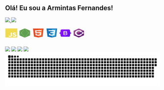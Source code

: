## Olá! Eu sou a Armintas Fernandes!

<div>
  <a href="">
    <img height="160cm" src="https://github-readme-stats.vercel.app/api?username=ArmintasFilho&show_icons=true&theme=dark"/>
    <img height="160cm"  src="https://github-readme-stats.vercel.app/api/top-langs/?username=ArmintasFilho&layout=compact&theme=dark"/>
  </a>
</div>

<div style="display: inline_block"><br>
  <img align="center" alt="Armintas-Js" title="JS" height="30" width="40" src="https://raw.githubusercontent.com/devicons/devicon/master/icons/javascript/javascript-plain.svg">
  <img align="center" alt="Armintas-NodeJs" title="NodeJs" height="30" width="40" src="https://raw.githubusercontent.com/devicons/devicon/master/icons/nodejs/nodejs-plain.svg">
  <img align="center" alt="Armintas-HTML" title="HTML" height="30" width="40" src="https://raw.githubusercontent.com/devicons/devicon/master/icons/html5/html5-original.svg">
  <img align="center" alt="Armintas-CSS" title="CSS" height="30" width="40" src="https://raw.githubusercontent.com/devicons/devicon/master/icons/css3/css3-original.svg">
  <img align="center" alt="Armintas-Bootstrap" title="Bootrstrap" height="30" width="40" src="https://raw.githubusercontent.com/devicons/devicon/master/icons/bootstrap/bootstrap-original.svg">
  <img align="center" alt="Armintas-Csharp" title="Csharp" height="30" width="40" src="https://raw.githubusercontent.com/devicons/devicon/master/icons/csharp/csharp-original.svg">
</div>

##

<div> 
<a href="https://www.instagram.com/armintasx/" target="_blank"><img src="https://img.shields.io/badge/-Instagram-%23E4405F?style=for-the-badge&logo=instagram&logoColor=white" target="_blank"></a>
<a href ="mailto:armintasfilho@gmail.com" target="_blank"><img src="https://img.shields.io/badge/-Gmail-%23333?style=for-the-badge&logo=gmail&logoColor=white" target="_blank"></a>
<a href ="https://glitch.com/@armintasfilho" target="_blank"><img src="https://img.shields.io/badge/Glitch-2800ff?style=for-the-badge&logo=glitch&logoColor=white" target="_blank"></a>
<a href="https://www.linkedin.com/in/armintas-f-b58562294" target="_blank"><img src="https://img.shields.io/badge/-LinkedIn-%230077B5?style=for-the-badge&logo=linkedin&logoColor=white" target="_blank"></a> 
</div>

<picture>
  <source media="(prefers-color-scheme: dark)" srcset="https://raw.githubusercontent.com/ArmintasFilho/ArmintasFilho/output/github-contribution-grid-snake-dark.svg">
  <source media="(prefers-color-scheme: light)" srcset="https://raw.githubusercontent.com/ArmintasFilho/ArmintasFilho/output/github-contribution-grid-snake.svg">
  <img alt="github contribution grid snake animation" src="https://raw.githubusercontent.com/ArmintasFilho/ArmintasFilho/output/github-contribution-grid-snake.svg">
</picture>
